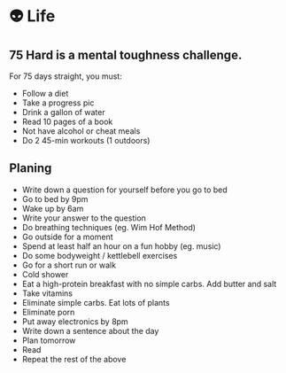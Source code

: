 # 👽 Life

## 75 Hard is a mental toughness challenge.

For 75 days straight, you must:

* Follow a diet
* Take a progress pic
* Drink a gallon of water
* Read 10 pages of a book
* Not have alcohol or cheat meals
* Do 2 45-min workouts \(1 outdoors\)

## Planing

* Write down a question for yourself before you go to bed
* Go to bed by 9pm
* Wake up by 6am
* Write your answer to the question
* Do breathing techniques \(eg. Wim Hof Method\)
* Go outside for a moment
* Spend at least half an hour on a fun hobby \(eg. music\)
* Do some bodyweight / kettlebell exercises
* Go for a short run or walk
* Cold shower
* Eat a high-protein breakfast with no simple carbs. Add butter and salt
* Take vitamins
* Eliminate simple carbs. Eat lots of plants
* Eliminate porn
* Put away electronics by 8pm
* Write down a sentence about the day
* Plan tomorrow
* Read
* Repeat the rest of the above

